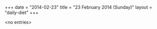 +++
date = "2014-02-23"
title = "23 February 2014 (Sunday)"
layout = "daily-diet"
+++


\<no entries\>

